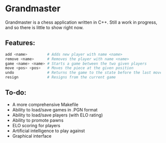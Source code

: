 # Grandmaster

Grandmaster is a chess application written in C++. Still a work in progress,
and so there is little to show right now.

## Features:

```Bash
add <name>         # Adds new player with name <name>
remove <name>      # Removes the player with name <name>
game <name> <name> # Starts a game between the two given players
move <pos> <pos>   # Moves the piece at the given position
undo               # Returns the game to the state before the last move
resign             # Resigns from the current game
```

## To-do:
- A more comprehensive Makefile
- Ability to load/save games in .PGN format
- Ability to load/save players (with ELO rating)
- Ability to promote pawns
- ELO scoring for players
- Artificial intelligence to play against
- Graphical interface

